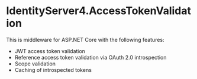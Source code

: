 # IdentityServer4.AccessTokenValidation

This is middleware for ASP.NET Core with the following features:

* JWT access token validation
* Reference access token validation via OAuth 2.0 introspection
* Scope validation
* Caching of introspected tokens

